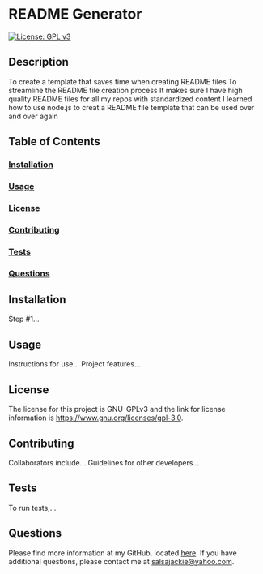 # README Generator
[![License: GPL v3](https://img.shields.io/badge/License-GPLv3-blue.svg)](https://www.gnu.org/licenses/gpl-3.0)

## Description
To create a template that saves time when creating README files
To streamline the README file creation process
It makes sure I have high quality README files for all my repos with standardized content
I learned how to use node.js to creat a README file template that can be used over and over again
    
## Table of Contents
### [Installation](#installation)
### [Usage](#usage)
### [License](#license)
### [Contributing](#contributing)
### [Tests](#tests)
### [Questions](#questions)
    
## Installation
Step #1...
    
## Usage
Instructions for use...
Project features...
    
## License
The license for this project is GNU-GPLv3 and the link for license information is https://www.gnu.org/licenses/gpl-3.0.
    
## Contributing
Collaborators include...
Guidelines for other developers...
    
## Tests
To run tests,...

## Questions
Please find more information at my GitHub, located [here](https://github.com/Jacqueline-Stiehl).
    If you have additional questions, please contact me at salsajackie@yahoo.com.